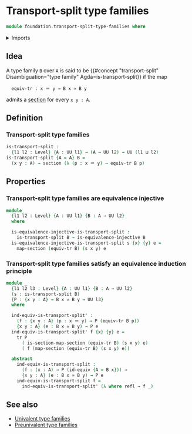 # Transport-split type families

```agda
module foundation.transport-split-type-families where
```

<details><summary>Imports</summary>

```agda
open import elementary-number-theory.natural-numbers

open import foundation.action-on-equivalences-functions
open import foundation.action-on-identifications-functions
open import foundation.cartesian-product-types
open import foundation.dependent-pair-types
open import foundation.equivalence-extensionality
open import foundation.equivalence-injective-type-families
open import foundation.function-extensionality
open import foundation.transport-along-identifications
open import foundation.unit-type
open import foundation.universe-levels

open import foundation-core.equivalences
open import foundation-core.identity-types
open import foundation-core.sections
```

</details>

## Idea

A type family `B` over `A` is said to be
{{#concept "transport-split" Disambiguation="type family" Agda=is-transport-split}}
if the map

```text
  equiv-tr : x ＝ y → B x ≃ B y
```

admits a [section](foundation-core.section.md) for every `x y : A`.

## Definition

### Transport-split type families

```agda
is-transport-split :
  {l1 l2 : Level} {A : UU l1} → (A → UU l2) → UU (l1 ⊔ l2)
is-transport-split {A = A} B =
  (x y : A) → section (λ (p : x ＝ y) → equiv-tr B p)
```

## Properties

### Transport-split type families are equivalence injective

```agda
module _
  {l1 l2 : Level} {A : UU l1} {B : A → UU l2}
  where

  is-equivalence-injective-is-transport-split :
    is-transport-split B → is-equivalence-injective B
  is-equivalence-injective-is-transport-split s {x} {y} e =
    map-section (equiv-tr B) (s x y) e
```

### Transport-split type families satisfy an equivalence induction principle

```agda
module _
  {l1 l2 l3 : Level} {A : UU l1} {B : A → UU l2}
  (s : is-transport-split B)
  {P : {x y : A} → B x ≃ B y → UU l3}
  where

  ind-equiv-is-transport-split' :
    (f : {x y : A} (p : x ＝ y) → P (equiv-tr B p))
    {x y : A} (e : B x ≃ B y) → P e
  ind-equiv-is-transport-split' f {x} {y} e =
    tr P
      ( is-section-map-section (equiv-tr B) (s x y) e)
      ( f (map-section (equiv-tr B) (s x y) e))

  abstract
    ind-equiv-is-transport-split :
      (f : (x : A) → P (id-equiv {A = B x})) →
      {x y : A} (e : B x ≃ B y) → P e
    ind-equiv-is-transport-split f =
      ind-equiv-is-transport-split' (λ where refl → f _)
```

## See also

- [Univalent type families](foundation.univalent-type-families.md)
- [Preunivalent type families](foundation.preunivalent-type-families.md)
